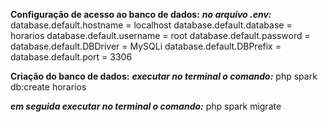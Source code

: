 **Configuração de acesso ao banco de dados:**
_**no arquivo .env:**_
database.default.hostname = localhost
database.default.database = horarios
database.default.username = root
database.default.password = 
database.default.DBDriver = MySQLi
database.default.DBPrefix =
database.default.port = 3306

**Criação do banco de dados:**
_**executar no terminal o comando:**_
php spark db:create horarios

_**em seguida executar no terminal o comando:**_
php spark migrate



